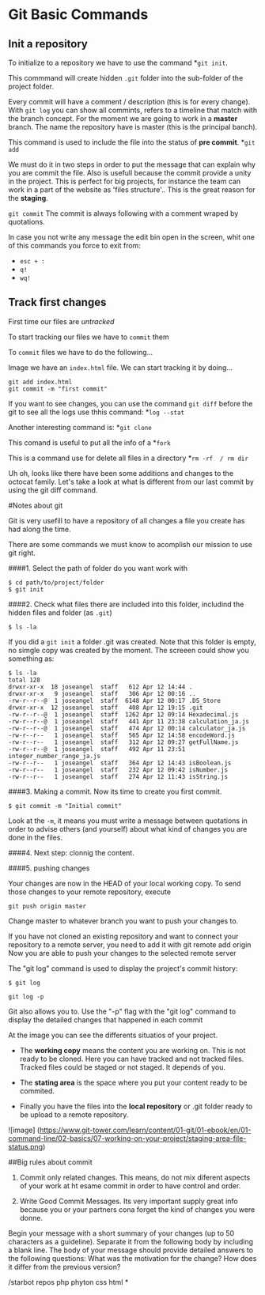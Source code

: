 # Git Basic Commands

## Init a repository

To initialize to a repository we have to use the command
*`git init`.

This commmand will create hidden `.git` folder into the sub-folder of the project folder.

Every commit will have a comment / description (this is for every change).
With `git log` you can show all commints, refers to a timeline that match with the branch concept. For the moment we are going to work in a __master__ branch. The name the repository have is master (this is the principal banch).

This command is used to include the file into the status of __pre commit__.
*`git add` 

We must do it in two steps in order to put the message that can explain why you are commit the file. Also is usefull because the commit provide a unity in the project. This is perfect for big projects, for instance the team can work in a part of the website as 'files structure'.. This is the great reason for the __staging__.

`git commit` The commit is always following with a comment wraped by quotations.

In case you not write any message the edit bin open in the screen, whit one of this commands you force to exit from:

* `esc + :`
* `q!` 
* `wq!` 


## Track first changes

First time our files are *untracked*

To start tracking our files we have to `commit` them

To `commit` files we have to do the following...

Image we have an `index.html` file. We can start tracking it by doing...

```git init
git add index.html
git commit -m "first commit"
```

If you want to see changes, you can use the command `git diff` before the git
to see all the logs use thhis command:
*`log --stat`  

Another interesting command is:
*`git clone` 

This comand is useful to put all the info of a
*`fork` 

This is a command use for delete all files in a directory 
*`rm -rf  / rm dir`

Uh oh, looks like there have been some additions and changes to the octocat family. Let's take a look at what is different from our last commit by using the git diff command.



#Notes about git

Git is very usefill to have a repository of all changes a file you create has had along the time.

There are some commands we must know to acomplish our mission to use git right.

####1. Select the path of folder do you want work with

```
$ cd path/to/project/folder
$ git init
```

####2. Check what files there are included into this folder, includind the hidden files and folder (as `.git`)


```
$ ls -la
```

If you did a  `git init` a folder .git was created. Note that this folder is empty, no simgle copy was created by the moment. The screeen could show you something as:

```
$ ls -la
total 128
drwxr-xr-x  18 joseangel  staff   612 Apr 12 14:44 .
drwxr-xr-x   9 joseangel  staff   306 Apr 12 00:16 ..
-rw-r--r--@  1 joseangel  staff  6148 Apr 12 00:17 .DS_Store
drwxr-xr-x  12 joseangel  staff   408 Apr 12 19:15 .git
-rw-r--r--@  1 joseangel  staff  1262 Apr 12 09:14 Hexadecimal.js
-rw-r--r--@  1 joseangel  staff   441 Apr 11 23:38 calculation_ja.js
-rw-r--r--@  1 joseangel  staff   474 Apr 12 00:14 calculator_ja.js
-rw-r--r--   1 joseangel  staff   565 Apr 12 14:58 encodeWord.js
-rw-r--r--   1 joseangel  staff   312 Apr 12 09:27 getFullName.js
-rw-r--r--@  1 joseangel  staff   492 Apr 11 23:51 integer_number_range_ja.js
-rw-r--r--   1 joseangel  staff   364 Apr 12 14:43 isBoolean.js
-rw-r--r--   1 joseangel  staff   232 Apr 12 09:42 isNumber.js
-rw-r--r--   1 joseangel  staff   274 Apr 12 11:43 isString.js
```

####3. Making a commit. Now its time to create you first commit.
 
```$ git add -A
$ git commit -m "Initial commit"
```

Look at the `-m`, it means you must write a message between quotations in order to advise others (and yourself) about what kind of changes you are done in the files.

####4. Next step: clonnig the content.

####5. pushing changes

Your changes are now in the HEAD of your local working copy. To send those changes to your remote repository, execute 

`git push origin master`

Change master to whatever branch you want to push your changes to. 

If you have not cloned an existing repository and want to connect your repository to a remote server, you need to add it with
git remote add origin <server>
Now you are able to push your changes to the selected remote server

The "git log" command is used to display the project's commit history:


`$ git log`

`git log -p` 

Git also allows you to. Use the "-p" flag with the "git log" command to display the detailed changes that happened in each commit


At the image  you can see the differents situatios of your project.

* The **working copy** means the content you are working on. This is not ready 
to be cloned. Here you can have tracked and not tracked files. Tracked files could be staged or not staged. It depends of you.

* The **stating area** is the space where you put your content ready to be commited. 

* Finally you have the files into the **local repository** or .git folder ready to be upload to a remote repository.

![image] (https://www.git-tower.com/learn/content/01-git/01-ebook/en/01-command-line/02-basics/07-working-on-your-project/staging-area-file-status.png)

##Big rules about commit

1. Commit only related changes. This means, do not mix diferent aspects of your work at ht esame commit in order to have control and order.

2. Write Good Commit Messages. Its very important supply great info because you or your partners cona forget the kind of changes you were donne.

  Begin your message with a short summary of your changes (up to 50 characters as a guideline). Separate it from the following body by including a blank line. The body of your message should provide detailed answers to the following questions: What was the motivation for the change? How does it differ from the previous version?


/starbot repos php phyton css html
*